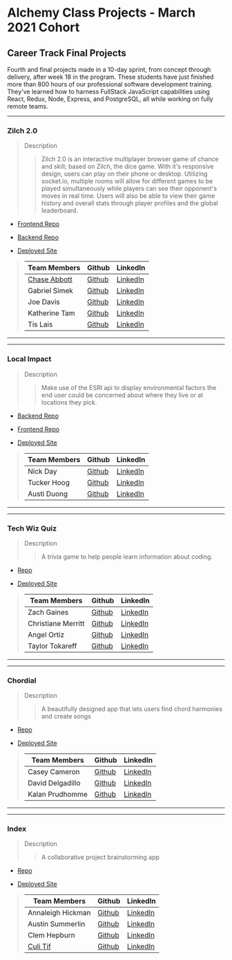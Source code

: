 # Alchemy Class Projects - March 2021 Cohort

## Career Track Final Projects

Fourth and final projects made in a 10-day sprint, from concept through delivery, after week 18 in the program.  These students have just finished more than 800 hours of our professional software development training. They've learned how to harness FullStack JavaScript capabilities using React, Redux, Node, Express, and PostgreSQL, all while working on fully remote teams.
___

### Zilch 2.0
> Description 
>> Zilch 2.0 is an interactive multiplayer browser game of chance and skill; based on Zilch, the dice game.  With it's responsive design, users can play on their phone or desktop. Utilizing socket.io, multiple rooms  will allow for different games to be played simultaneously while players can see their opponent's moves in real time. Users will also be able to view their game history and overall stats through player profiles and the global leaderboard.

* [Frontend Repo](https://github.com/etvvas/zilch-2.0-fe)
* [Backend Repo](https://github.com/etvvas/zilch-2.0-be)

* [Deployed Site](https://zilch-v2.netlify.app/)

>| Team Members  | Github  | LinkedIn  |
>|---|---|---|
>| [Chase Abbott](https://www.chasedabbott.com/) |  [Github](https://github.com/chase-abbott)  |  [LinkedIn](https://www.linkedin.com/in/chase-abbott/)   |
>| Gabriel Simek | [Github](https://github.com/gabrielsimek)   | [LinkedIn](https://www.linkedin.com/in/gabrielsimek/)  |
>| Joe Davis |  [Github](https://github.com/Joseph-L-Davis)  |  [LinkedIn](www.linkedin.com/in/joseph-davis-he-him)  |
>| Katherine Tam |  [Github](https://github.com/katherinemtam)  |  [LinkedIn](https://www.linkedin.com/in/katherinemtam/)  |
>| Tis Lais |  [Github](https://github.com/tislais)  |  [LinkedIn](https://www.linkedin.com/in/tislais/)  |

___
___

### Local Impact
> Description 
>> Make use of the ESRI api to display environmental factors the end user could be concerned about where they live or at locations they pick.

* [Backend Repo](https://github.com/AuNiTu/Backend-Impact)
* [Frontend Repo](https://github.com/AuNiTu/Local-Impact)

* [Deployed Site](https://local-impact.netlify.app/map)
 
>| Team Members  | Github  | LinkedIn  |
>|---|---|---|
>| Nick Day |  [Github](https://github.com/NickDayFSD/)  |  [LinkedIn](https://www.linkedin.com/in/nick-day-fsd/)   |
>| Tucker Hoog | [Github](https://github.com/Grahf0085)   | [LinkedIn](https://www.linkedin.com/in/tuckerhoog/)  |
>| Austi Duong |  [Github](https://github.com/austinxduong)  |  [LinkedIn](https://www.linkedin.com/in/austinxduong/)  |

___
___

### Tech Wiz Quiz
> Description 
>> A trivia game to help people learn information about coding.

* [Repo](https://github.com/techwizquiz)

* [Deployed Site](https://techwizquiz.netlify.app)

>| Team Members  | Github  | LinkedIn  |
>|---|---|---|
>| Zach Gaines |  [Github](https://github.com/ZachMGaines)  |  [LinkedIn](https://www.linkedin.com/in/zachgaines/)   |
>| Christiane Merritt | [Github](https://github.com/cmmerritt)   | [LinkedIn](https://www.linkedin.com/in/christiane-merritt/)  |
>| Angel Ortiz |  [Github](https://github.com/AngelDOrtiz)  |  [LinkedIn](https://www.linkedin.com/in/angel-ortiz/)  |
>| Taylor Tokareff |  [Github](https://github.com/taylor-tokareff)  |  [LinkedIn](www.linkedin.com/in/taylor-tokareff)  |

___
___

### Chordial
> Description 
>> A beautifully designed app that lets users find chord harmonies and create songs

* [Repo](https://github.com/Chordial-Music/Chordial-FE)

* [Deployed Site](https://chordial.netlify.app/)

>| Team Members  | Github  | LinkedIn  |
>|---|---|---|
>| Casey Cameron |  [Github](https://github.com/CaseyCameron)  |  [LinkedIn](https://www.linkedin.com/in/casey-cameron/)   |
>| David Delgadillo | [Github](https://github.com/David-Del1)   | [LinkedIn](https://www.linkedin.com/in/davidadelgadillo/)  |
>| Kalan Prudhomme |  [Github](https://github.com/prudhomk)  |  [LinkedIn](https://www.linkedin.com/in/kalanprudhomme/)  |

___
___

### Index
> Description 
>> A collaborative project brainstorming app

* [Repo](https://github.com/index-alchemy)

* [Deployed Site](https://acp-index.netlify.app/)

>| Team Members  | Github  | LinkedIn  |
>|---|---|---|
>| Annaleigh Hickman |  [Github](https://github.com/annaleighthomas)  |  [LinkedIn](https://www.linkedin.com/in/annaleighhickman/)   |
>| Austin Summerlin | [Github](https://github.com/austin-summerlin)   | [LinkedIn](https://www.linkedin.com/in/austin-summerlin/)  |
>| Clem Hepburn |  [Github](http://github.com/clemhepburn/)  |  [LinkedIn](https://www.linkedin.com/in/clemhepburn/)  |
>| [Culi Tif](https://work.culi.page/) |  [Github](https://github.com/tif-calin)  |  [LinkedIn](https://www.linkedin.com/in/tif-calin/)  |
